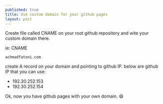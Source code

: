 ```yaml
---
published: true
title: Use costom domain for your github pages
layout: post
---
```

Create file called CNAME on your root github repository and wite your custom domain there.

ie: CNAME

`achmadfatoni.com`

create A record on your domain and pointing to github IP. below are github IP that you can use:
- 192.30.252.153
- 192.30.252.154

Ok, now you have github pages with your own domain. :smile: